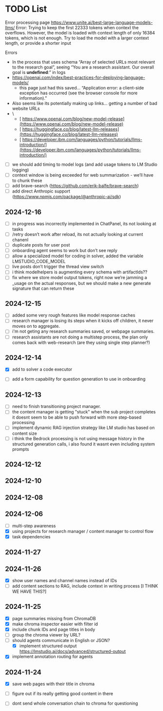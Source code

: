 # TODO List


Error processing page https://www.unite.ai/best-large-language-models-llms/ Error: Trying to keep the first 22333 tokens when context the overflows. However, the model is loaded with context length of only 16384 tokens, which is not enough. Try to load the model with a larger context length, or provide a shorter input


Errors

* In the process that uses schema “Array of selected URLs most relevant to the research goal”, seeing “You are a research assistant. Our overall goal is **undefined**:” in logs
* <https://openai.com/index/best-practices-for-deploying-language-models/>
  * this page just had this saved… “Application error: a client-side exception has occurred (see the browser console for more information).”
* Also seems like its potentially making up links… getting a number of bad website URLs
* \
  * [	https://www.openai.com/blog/new-model-release](https://www.openai.com/blog/new-model-release)
  * [	https://huggingface.co/blog/latest-llm-releases](https://huggingface.co/blog/latest-llm-releases)
  * [	https://developer.ibm.com/languages/python/tutorials/llms-introduction/](https://developer.ibm.com/languages/python/tutorials/llms-introduction/)


- [ ] we should add timing to model logs (and add usage tokens to LM Studio logging)
- [ ] context window is being exceeded for web summarization - we’ll have to chunk these
- [ ] add brave-search (<https://github.com/erik-balfe/brave-search>)
- [ ] add direct Anthropic support (<https://www.npmjs.com/package/@anthropic-ai/sdk>)

## 2024-12-16

- [ ] in progress was incorrectly implemented in ChatPanel, its not looking at tasks
- [ ] /retry doesn’t work after reload, its not actually looking at current chanenl
- [ ] duplicate posts for user post
- [ ] onboarding agent seems to work but don’t see reply
- [ ] allow a specialized model for coding in solver, added the variable LMSTUDIO_CODE_MODEL
- [ ] live posts don’t trigger the thread view switch
- [ ] i think modelhelpers is augmenting every schema with artifactIds??
- [ ] fix where we store model output tokens, right now we’re jamming a _usage on the actual responses, but we should make a new generate signature that can return these

## 2024-12-15

- [ ] added some very rough features like model response caches
- [ ] research manager is losing its steps when it kicks off children, it never moves on to aggregate.
- [ ] i'm not geting any research summaries saved, or webpage summaries.
- [ ] research assistants are not doing a multistep process, the plan only comes back with web-research (are they using single step planner?)

## 2024-12-14

- [x] add to solver a code executor
- [ ] add a form capability for question generation to use in onboarding


## 2024-12-13

- [ ] need to finish transitioning project manager.
- [ ] the content manager is getting "stuck" when the sub project completes it doesnt seem to be able to push forward with more step-based processing
- [ ] implement dynamic RAG injection strategy like LM studio has based on content size
- [ ] i think the Bedrock processing is not using message history in the structured generation calls, i also found it wasnt even including system prompts

## 2024-12-12

## 2024-12-10

## 2024-12-08

## 2024-12-06

- [ ] multi-step awareness
- [x] using projects for research manager / content manager to control flow
- [x] task dependencies

## 2024-11-27

## 2024-11-26

- [x] show user names and channel names instead of IDs
- [ ] add content sections to RAG, include context in writing process \[I THINK WE HAVE THIS?\]

## 2024-11-25

- [x] page summaries missing from ChromaDB
- [x] make chroma inspector easier with filter id
- [x] include chunk IDs and page titles in body
- [ ] group the chroma viewer by URL?
- [ ] should agents communicate in English or JSON?
  - [x] implement structured output <https://lmstudio.ai/docs/advanced/structured-output>
- [x] implement annotation routing for agents

## 2024-11-24

- [x] save web pages with their title in chroma
- [ ] figure out if its really getting good content in there
- [ ] dont send whole conversation chain to chroma for questioning


